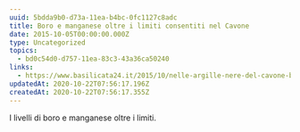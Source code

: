 ```yaml
---
uuid: 5bdda9b0-d73a-11ea-b4bc-0fc1127c8adc
title: Boro e manganese oltre i limiti consentiti nel Cavone
date: 2015-10-05T00:00:00.000Z
type: Uncategorized
topics:
  - bd0c54d0-d757-11ea-83c3-43a36ca50240
links:
  - https://www.basilicata24.it/2015/10/nelle-argille-nere-del-cavone-boro-e-manganese-18607/
updatedAt: 2020-10-22T07:56:17.196Z
createdAt: 2020-10-22T07:56:17.355Z
---
```


I livelli di boro e manganese oltre i limiti.
